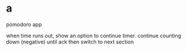 # a

pomodoro app

when time runs out, show an option to continue timer. continue counting down (negative) until ack
then switch to next section

